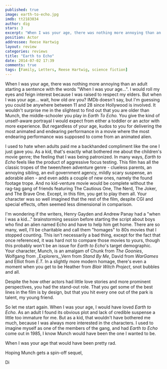 ```yaml
---
published: true
image: earth-to-echo.jpg
imdb: tt2183034
author: dig
stars: 3
excerpt: "When I was your age, there was nothing more annoying than an adult starting a sentence with the words \"When I was your age\"."
position: Actor
addressee: Reese Hartwig
layout: review
categories: reviews
title: "Earth to Echo"
date: 2014-07-02 17:39
comments: true
tags: [Family, Letters, Reese Hartwig, science fiction]
---
```

When I was your age, there was nothing more annoying than an adult starting a sentence with the words "When I was your age…". I would roll my eyes and feign interest because I was raised to respect my elders. But when I was your age… wait, how old _are_ you? IMDb doesn't say, but I'm guessing you could be anywhere between 11 and 28 since Hollywood is involved. It wouldn't surprise me in the slightest to find out that you are older than Munch, the middle-schooler you play in _Earth To Echo._ You give the kind of unself-aware portrayal I would expect from either a toddler or an actor with more experience. But regardless of your age, kudos to you for delivering the most animated and endearing performance in a movie where the most endearing performance was supposed to come from an animated alien. 

I used to hate when adults paid me a backhanded compliment like the one I just gave you. As a kid, that's exactly what bothered me about the children's movie genre; the feeling that I was being patronized. In many ways, _Earth to Echo_ feels like the product of aggressive focus testing. This film has all the classic tropes of the tween/teen adventure genre - clueless parents, an annoying sibling, an evil government agency, mildly scary suspense, an adorable alien - and even adds a couple of new ones, namely the found footage trope. And no kid-venture movie would be complete without the rag-tag gang of friends featuring The Cautious One, The Nerd, The Joker, and The Brave One. Except, in this film, you get to play them all. Your character was so well imagined that the rest of the film, despite CGI and special effects, often seemed less dimensional in comparison.

I'm wondering if the writers, Henry Gayden and Andrew Panay had a "when I was a kid…" brainstorming session before starting the script about boys who find an alien named Echo and have to help him get home. There are so many, well, I'll be charitable and call them "homages" to 80s movies that I stopped counting. This isn't necessarily a bad thing, except for the fact that once referenced, it was hard not to compare those movies to yours, though this probably won't be an issue for _Earth to Echo_'s target demographic. Your character, Munch, is an amalgam of Chunk from _The Goonies_, Wolfgang from _Explorers,_Vern from _Stand By Me_, David from _WarGames_ and Elliot from _E.T._ In a slightly more modern homage, there's even a moment when you get to be Heather from _Blair Witch Project_, snot bubbles and all. 

Despite the how other actors had little love stories and more prominent perspectives, you had the stand-out role. That you get some of the best lines in the film is by design, but that you hit every one out of the park is talent, my young friend. 

So let me start again. When I was your age, I would have loved _Earth to Echo_. As an adult I found its obvious plot and lack of credible suspense a little too immature for me. But as a kid, that wouldn't have bothered me much, because I was always more interested in the characters. I used to  imagine myself as one of the members of the gang, and had _Earth to Echo_ come out in 1985, I know Munch would have been the one I wanted to be. 

When I was your age that would have been pretty rad.

Hoping Munch gets a spin-off sequel,

Di